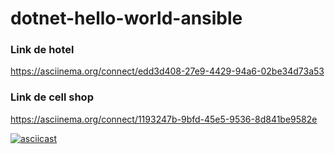 # dotnet-hello-world-ansible

### Link de hotel
https://asciinema.org/connect/edd3d408-27e9-4429-94a6-02be34d73a53

### Link de cell shop
https://asciinema.org/connect/1193247b-9bfd-45e5-9536-8d841be9582e

[![asciicast](https://asciinema.org/a/1VD8TvHkDzLsrlaLtt8Qxve3u.svg)](https://asciinema.org/a/1VD8TvHkDzLsrlaLtt8Qxve3u)
